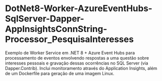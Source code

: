# DotNet8-Worker-AzureEventHubs-SqlServer-Dapper-AppInsightsConnString-Processor_PesquisaInteresses
Exemplo de Worker Service em .NET 8 + Azure Event Hubs para processamento de eventos envolvendo respostas a uma questão sobre interesses pessoais e gravação dessas ocorrências no SQL Server (via Dapper.Contrib). Inclui monitoramento através do Application Insights, além de um Dockerfile para geração de uma imagem Linux.
